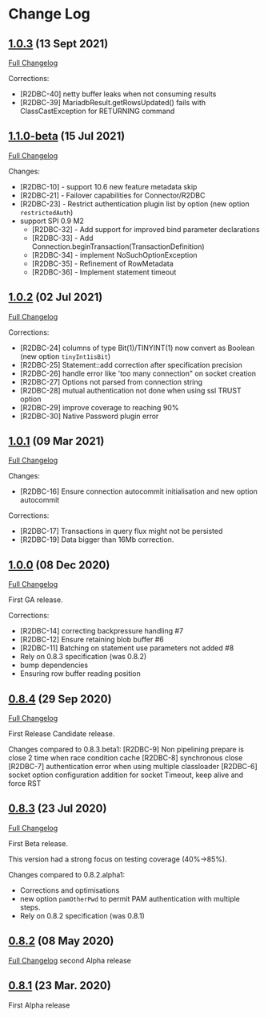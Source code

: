 # Change Log


## [1.0.3](https://github.com/mariadb-corporation/mariadb-connector-r2dbc/tree/1.0.3) (13 Sept 2021)
[Full Changelog](https://github.com/mariadb-corporation/mariadb-connector-r2dbc/compare/1.0.2...1.0.3)

Corrections:
* [R2DBC-40] netty buffer leaks when not consuming results
* [R2DBC-39] MariadbResult.getRowsUpdated() fails with ClassCastException for RETURNING command

## [1.1.0-beta](https://github.com/mariadb-corporation/mariadb-connector-r2dbc/tree/1.1.0-beta) (15 Jul 2021)
[Full Changelog](https://github.com/mariadb-corporation/mariadb-connector-r2dbc/compare/1.0.2...1.1.0-beta)

Changes:
* [R2DBC-10] - support 10.6 new feature metadata skip
* [R2DBC-21] - Failover capabilities for Connector/R2DBC
* [R2DBC-23] - Restrict authentication plugin list by option  (new option `restrictedAuth`)
* support SPI 0.9 M2
  * [R2DBC-32] - Add support for improved bind parameter declarations
  * [R2DBC-33] - Add Connection.beginTransaction(TransactionDefinition)
  * [R2DBC-34] - implement NoSuchOptionException
  * [R2DBC-35] - Refinement of RowMetadata
  * [R2DBC-36] - Implement statement timeout
  
## [1.0.2](https://github.com/mariadb-corporation/mariadb-connector-r2dbc/tree/1.0.2) (02 Jul 2021)
[Full Changelog](https://github.com/mariadb-corporation/mariadb-connector-r2dbc/compare/1.0.1...1.0.2)

Corrections:
* [R2DBC-24] columns of type Bit(1)/TINYINT(1) now convert as Boolean (new option `tinyInt1isBit`)
* [R2DBC-25] Statement::add correction after specification precision
* [R2DBC-26] handle error like 'too many connection" on socket creation
* [R2DBC-27] Options not parsed from connection string
* [R2DBC-28] mutual authentication not done when using ssl TRUST option
* [R2DBC-29] improve coverage to reaching 90%
* [R2DBC-30] Native Password plugin error

## [1.0.1](https://github.com/mariadb-corporation/mariadb-connector-r2dbc/tree/1.0.1) (09 Mar 2021)
[Full Changelog](https://github.com/mariadb-corporation/mariadb-connector-r2dbc/compare/1.0.0...1.0.1)

Changes:
* [R2DBC-16] Ensure connection autocommit initialisation and new option autocommit 

Corrections:  
* [R2DBC-17] Transactions in query flux might not be persisted
* [R2DBC-19] Data bigger than 16Mb correction.

## [1.0.0](https://github.com/mariadb-corporation/mariadb-connector-r2dbc/tree/1.0.0) (08 Dec 2020)
[Full Changelog](https://github.com/mariadb-corporation/mariadb-connector-r2dbc/compare/0.8.4...1.0.0)

First GA release.

Corrections:
* [R2DBC-14] correcting backpressure handling #7
* [R2DBC-12] Ensure retaining blob buffer #6
* [R2DBC-11] Batching on statement use parameters not added #8
* Rely on 0.8.3 specification (was 0.8.2)
* bump dependencies
* Ensuring row buffer reading position

## [0.8.4](https://github.com/mariadb-corporation/mariadb-connector-r2dbc/tree/0.8.4) (29 Sep 2020)
[Full Changelog](https://github.com/mariadb-corporation/mariadb-connector-r2dbc/compare/0.8.3...0.8.4)

First Release Candidate release.

Changes compared to 0.8.3.beta1:
[R2DBC-9] Non pipelining prepare is close 2 time when race condition cache
[R2DBC-8] synchronous close
[R2DBC-7] authentication error when using multiple classloader
[R2DBC-6] socket option configuration addition for socket Timeout, keep alive and force RST

## [0.8.3](https://github.com/mariadb-corporation/mariadb-connector-r2dbc/tree/0.8.3) (23 Jul 2020)
[Full Changelog](https://github.com/mariadb-corporation/mariadb-connector-r2dbc/compare/0.8.2...0.8.3)

First Beta release.

This version had a strong focus on testing coverage (40%->85%).

Changes compared to 0.8.2.alpha1:
* Corrections and optimisations
* new option `pamOtherPwd` to permit PAM authentication with multiple steps. 
* Rely on 0.8.2 specification (was 0.8.1)


## [0.8.2](https://github.com/mariadb-corporation/mariadb-connector-r2dbc/tree/0.8.2) (08 May 2020)
[Full Changelog](https://github.com/mariadb-corporation/mariadb-connector-r2dbc/compare/0.8.1...0.8.2)
second Alpha release

## [0.8.1](https://github.com/mariadb-corporation/mariadb-connector-r2dbc/tree/0.8.1) (23 Mar. 2020)
First Alpha release